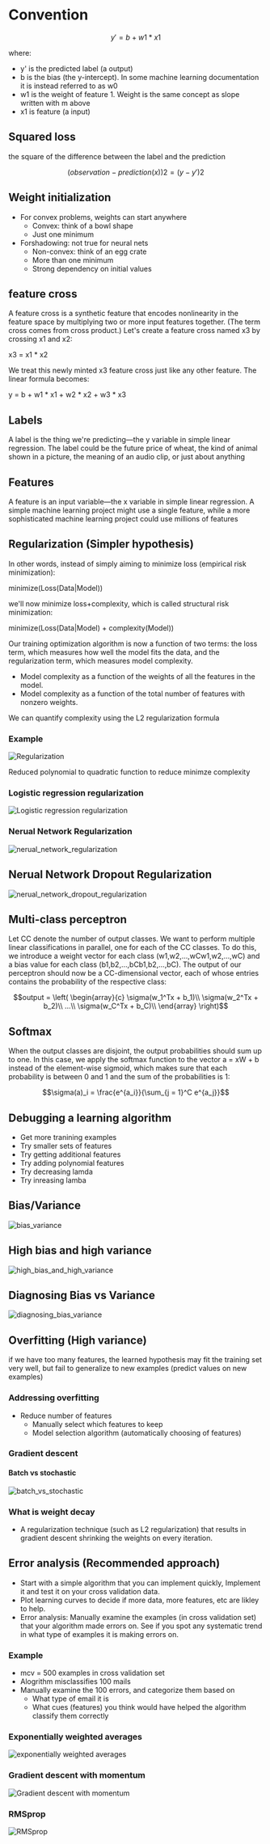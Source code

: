# Convention 

```math
y' = b + w1 * x1
```

where:

* y' is the predicted label (a output)
* b is the bias (the y-intercept). In some machine learning documentation it is instead referred to as w0
* w1 is the weight of feature 1. Weight is the same concept as slope written with m above
* x1 is feature (a input)


## Squared loss

the square of the difference between the label and the prediction

```math
(observation - prediction(x))2 = (y - y')2
```

## Weight initialization 

* For convex problems, weights can start anywhere
    * Convex: think of a bowl shape 
    * Just one minimum
* Forshadowing: not true for neural nets
    * Non-convex: think of an egg crate
    * More than one minimum
    * Strong dependency on initial values    

## feature cross

A feature cross is a synthetic feature that encodes nonlinearity in the feature space by multiplying two or more input features together. (The term cross comes from cross product.) Let's create a feature cross named x3 by crossing x1 and x2:    

x3 = x1 * x2

We treat this newly minted x3 feature cross just like any other feature. The linear formula becomes:

y = b + w1 * x1 + w2 * x2 + w3 * x3

## Labels

A label is the thing we're predicting—the y variable in simple linear regression. The label could be the future price of wheat, the kind of animal shown in a picture, the meaning of an audio clip, or just about anything

## Features

A feature is an input variable—the x variable in simple linear regression. A simple machine learning project might use a single feature, while a more sophisticated machine learning project could use millions of features

## Regularization (Simpler hypothesis)

In other words, instead of simply aiming to minimize loss (empirical risk minimization):

minimize(Loss(Data|Model))

we'll now minimize loss+complexity, which is called structural risk minimization:

minimize(Loss(Data|Model) + complexity(Model))

Our training optimization algorithm is now a function of two terms: the loss term, which measures how well the model fits the data, and the regularization term, which measures model complexity.

* Model complexity as a function of the weights of all the features in the model.
* Model complexity as a function of the total number of features with nonzero weights. 

We can quantify complexity using the L2 regularization formula

### Example 

![Regularization](images/regularization.png)

Reduced polynomial to quadratic function to reduce minimze complexity

### Logistic regression regularization

![Logistic regression regularization](images/logistic_regression_regularization.png)

### Nerual Network Regularization

![nerual_network_regularization](images/nerual_network_regularization.png)

## Nerual Network Dropout Regularization

![nerual_network_dropout_regularization](images/nerual_network_dropout_regularization.png)

## Multi-class perceptron

Let CC denote the number of output classes. We want to perform multiple linear classifications in parallel, one for each of the CC classes. To do this, we introduce a weight vector for each class (w1,w2,…,wCw1,w2,…,wC) and a bias value for each class (b1,b2,…,bCb1,b2,…,bC). The output of our perceptron should now be a CC-dimensional vector, each of whose entries contains the probability of the respective class:

$$output = \left( 
\begin{array}{c} 
\sigma(w_1^Tx + b_1)\\ 
\sigma(w_2^Tx + b_2)\\ 
…\\ 
\sigma(w_C^Tx + b_C)\\ 
\end{array} 
\right)$$

## Softmax

When the output classes are disjoint, the output probabilities should sum up to one. In this case, we apply the softmax function to the vector a = xW + b  instead of the element-wise sigmoid, which makes sure that each probability is between 0 and 1 and the sum of the probabilities is 1:

$$\sigma(a)_i = \frac{e^{a_i}}{\sum_{j = 1}^C e^{a_j}}$$

## Debugging a learning algorithm

* Get more tranining examples 
* Try smaller sets of features 
* Try getting additional features 
* Try adding polynomial features 
* Try decreasing lamda
* Try inreasing lamba

## Bias/Variance

![bias_variance](images/bias_variance.png)

## High bias and high variance

![high_bias_and_high_variance](images/high_bias_and_high_variance.png)

## Diagnosing Bias vs Variance

![diagnosing_bias_variance](images/diagnosing_bias_variance.png)

## Overfitting (High variance)

if we have too many features, the learned hypothesis may fit the training set very well, but fail to generalize to new examples (predict values on new examples)

### Addressing overfitting

* Reduce number of features
    * Manually select which features to keep 
    * Model selection algorithm (automatically choosing of features)


### Gradient descent

#### Batch vs stochastic

![batch_vs_stochastic](images/gradient_descent_batch_stoc.jpeg)


### What is weight decay

* A regularization technique (such as L2 regularization) that results in gradient descent shrinking the weights on every iteration.

 ## Error analysis (Recommended approach)

 * Start with a simple algorithm that you can implement quickly, Implement it and test it on your cross validation data.
 * Plot learning curves to decide if more data, more features, etc are likley to help.
 * Error analysis: Manually examine the examples (in cross validation set) that your algorithm made errors on. See if you spot 
 any systematic trend in what type of examples it is making errors on.

 ### Example 
 * mcv = 500 examples in cross validation set 
 * Alogrithm misclassifies 100 mails
 * Manually examine the 100 errors, and categorize them based on 
    * What type of email it is 
    * What cues (features) you think would have helped the algorithm classify them correctly

### Exponentially weighted averages

![exponentially weighted averages](images/exponentially_weighted_averages.jpeg)

### Gradient descent with momentum

![Gradient descent with momentum](images/gradient_descent_with_momentum.jpeg)

### RMSprop

![RMSprop](images/RMSprop.jpeg)